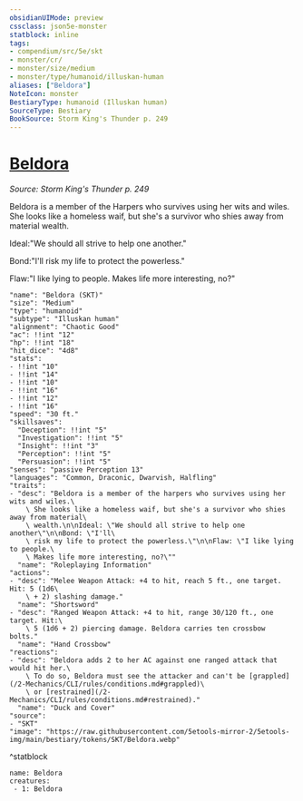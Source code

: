 ```yaml
---
obsidianUIMode: preview
cssclass: json5e-monster
statblock: inline
tags:
- compendium/src/5e/skt
- monster/cr/
- monster/size/medium
- monster/type/humanoid/illuskan-human
aliases: ["Beldora"]
NoteIcon: monster
BestiaryType: humanoid (Illuskan human)
SourceType: Bestiary
BookSource: Storm King's Thunder p. 249
---
```

# [Beldora](2-Mechanics/CLI/bestiary/npc/beldora-skt.md)
*Source: Storm King's Thunder p. 249*  

Beldora is a member of the Harpers who survives using her wits and wiles. She looks like a homeless waif, but she's a survivor who shies away from material wealth.

Ideal:"We should all strive to help one another."

Bond:"I'll risk my life to protect the powerless."

Flaw:"I like lying to people. Makes life more interesting, no?"

```statblock
"name": "Beldora (SKT)"
"size": "Medium"
"type": "humanoid"
"subtype": "Illuskan human"
"alignment": "Chaotic Good"
"ac": !!int "12"
"hp": !!int "18"
"hit_dice": "4d8"
"stats":
- !!int "10"
- !!int "14"
- !!int "10"
- !!int "16"
- !!int "12"
- !!int "16"
"speed": "30 ft."
"skillsaves":
  "Deception": !!int "5"
  "Investigation": !!int "5"
  "Insight": !!int "3"
  "Perception": !!int "5"
  "Persuasion": !!int "5"
"senses": "passive Perception 13"
"languages": "Common, Draconic, Dwarvish, Halfling"
"traits":
- "desc": "Beldora is a member of the harpers who survives using her wits and wiles.\
    \ She looks like a homeless waif, but she's a survivor who shies away from material\
    \ wealth.\n\nIdeal: \"We should all strive to help one another\"\n\nBond: \"I'll\
    \ risk my life to protect the powerless.\"\n\nFlaw: \"I like lying to people.\
    \ Makes life more interesting, no?\""
  "name": "Roleplaying Information"
"actions":
- "desc": "Melee Weapon Attack: +4 to hit, reach 5 ft., one target. Hit: 5 (1d6\
    \ + 2) slashing damage."
  "name": "Shortsword"
- "desc": "Ranged Weapon Attack: +4 to hit, range 30/120 ft., one target. Hit:\
    \ 5 (1d6 + 2) piercing damage. Beldora carries ten crossbow bolts."
  "name": "Hand Crossbow"
"reactions":
- "desc": "Beldora adds 2 to her AC against one ranged attack that would hit her.\
    \ To do so, Beldora must see the attacker and can't be [grappled](/2-Mechanics/CLI/rules/conditions.md#grappled)\
    \ or [restrained](/2-Mechanics/CLI/rules/conditions.md#restrained)."
  "name": "Duck and Cover"
"source":
- "SKT"
"image": "https://raw.githubusercontent.com/5etools-mirror-2/5etools-img/main/bestiary/tokens/SKT/Beldora.webp"
```
^statblock

```encounter-table
name: Beldora
creatures:
 - 1: Beldora
```